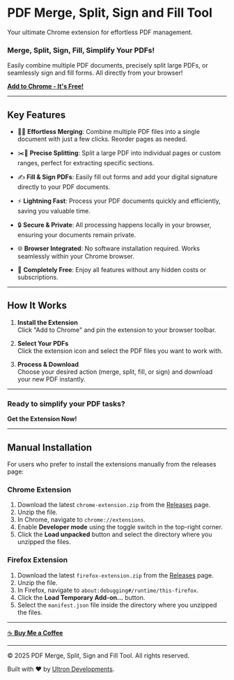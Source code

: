 # PDF Merge, Split, Sign and Fill Tool

Your ultimate Chrome extension for effortless PDF management.

### Merge, Split, Sign, Fill, Simplify Your PDFs!
Easily combine multiple PDF documents, precisely split large PDFs, or seamlessly sign and fill forms. All directly from your browser!

[**Add to Chrome - It's Free!**](https://chromewebstore.google.com/detail/pdf-merge-split-sign-and/jaeaclinfbdclcfapopmeimibdfallck?authuser=0&hl=en)

---

## Key Features

- 📄➕ **Effortless Merging**: Combine multiple PDF files into a single document with just a few clicks. Reorder pages as needed.

- ✂️📄 **Precise Splitting**: Split a large PDF into individual pages or custom ranges, perfect for extracting specific sections.

- ✍️ **Fill & Sign PDFs**: Easily fill out forms and add your digital signature directly to your PDF documents.

- ⚡ **Lightning Fast**: Process your PDF documents quickly and efficiently, saving you valuable time.

- 🔒 **Secure & Private**: All processing happens locally in your browser, ensuring your documents remain private.

- 🌐 **Browser Integrated**: No software installation required. Works seamlessly within your Chrome browser.

- 💯 **Completely Free**: Enjoy all features without any hidden costs or subscriptions.

---

## How It Works

1.  **Install the Extension**  
    Click "Add to Chrome" and pin the extension to your browser toolbar.

2.  **Select Your PDFs**  
    Click the extension icon and select the PDF files you want to work with.

3.  **Process & Download**  
    Choose your desired action (merge, split, fill, or sign) and download your new PDF instantly.

---

### Ready to simplify your PDF tasks?
**Get the Extension Now!**

---

## Manual Installation

For users who prefer to install the extensions manually from the releases page:

### Chrome Extension
1. Download the latest `chrome-extension.zip` from the [Releases](https://github.com/ultrondevelopments/pdftool/releases) page.
2. Unzip the file.
3. In Chrome, navigate to `chrome://extensions`.
4. Enable **Developer mode** using the toggle switch in the top-right corner.
5. Click the **Load unpacked** button and select the directory where you unzipped the files.

### Firefox Extension
1. Download the latest `firefox-extension.zip` from the [Releases](https://github.com/ultrondevelopments/pdftool/releases) page.
2. Unzip the file.
3. In Firefox, navigate to `about:debugging#/runtime/this-firefox`.
4. Click the **Load Temporary Add-on...** button.
5. Select the `manifest.json` file inside the directory where you unzipped the files.

---

[☕ **Buy Me a Coffee**](https://buymeacoffee.com/puskark)

---
© 2025 PDF Merge, Split, Sign and Fill Tool. All rights reserved.

Built with ❤️ by [Ultron Developments](https://ultrondevelopments.com.au/contact-us).
